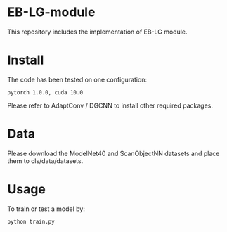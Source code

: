 # EB-LG-module
This repository includes the implementation of EB-LG module.

# Install
The code has been tested on one configuration:

    pytorch 1.0.0, cuda 10.0
  
Please refer to AdaptConv / DGCNN to install other required packages.

# Data
Please download the ModelNet40 and ScanObjectNN datasets and place them to cls/data/datasets.

# Usage
To train or test a model by:

    python train.py
